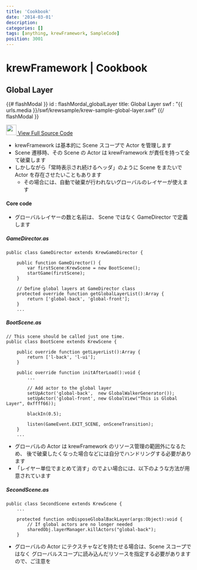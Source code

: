 ```yaml
---
title: 'Cookbook'
date: '2014-03-01'
description:
categories: []
tags: [anything, krewFramework, SampleCode]
position: 3001
---
```


# krewFramework | Cookbook


## Global Layer

{{# flashModal }}
  id   : flashMordal_globalLayer
  title: Global Layer
  swf  : "{{ urls.media }}/swf/krewsample/krew-sample-global-layer.swf"
{{/ flashModal }}

<a href="https://github.com/tatsuya-koyama/krewFramework/tree/master/samples/projects/global_layer/core-src"
   class="btn large-btn clearfix">
  <img class="btn-icon" src="{{urls.media}}/krewfw/GitHub-Mark-64px.png" width="28" height="28" />
  View Full Source Code
</a>

- krewFramework は基本的に Scene スコープで Actor を管理します
- Scene 遷移時、その Scene の Actor は krewFramework が責任を持って全て破棄します
- しかしながら「常時表示され続けるヘッダ」のように Scene をまたいで Actor を存在させたいこともあります
    - その場合には、自動で破棄が行われないグローバルのレイヤーが使えます

#### Core code

- グローバルレイヤーの数と名前は、 Scene ではなく GameDirector で定義します

##### GameDirector.as

    public class GameDirector extends KrewGameDirector {

        public function GameDirector() {
            var firstScene:KrewScene = new BootScene();
            startGame(firstScene);
        }

        // Define global layers at GameDirector class
        protected override function getGlobalLayerList():Array {
            return ['global-back', 'global-front'];
        }
        ...

##### BootScene.as

    // This scene should be called just one time.
    public class BootScene extends KrewScene {

        public override function getLayerList():Array {
            return ['l-back', 'l-ui'];
        }

        public override function initAfterLoad():void {
            ...

            // Add actor to the global layer
            setUpActor('global-back',  new GlobalWalkerGenerator());
            setUpActor('global-front', new GlobalView("This is Global Layer", 0xffff66));

            blackIn(0.5);

            listen(GameEvent.EXIT_SCENE, onSceneTransition);
        }
        ...

- グローバルの Actor は krewFramework のリソース管理の範囲外になるため、
  後で破棄したくなった場合などには自分でハンドリングする必要があります
- 「レイヤー単位でまとめて消す」のでよい場合には、以下のような方法が用意されています

##### SecondScene.as

    public class SecondScene extends KrewScene {
        ...

        protected function onDisposeGlobalBackLayer(args:Object):void {
            // If global actors are no longer needed
            sharedObj.layerManager.killActors("global-back");
        }

- グローバルの Actor にテクスチャなどを持たせる場合は、Scene スコープではなく
  グローバルスコープに読み込んだリソースを指定する必要がありますので、ご注意を

<br/><br/>




